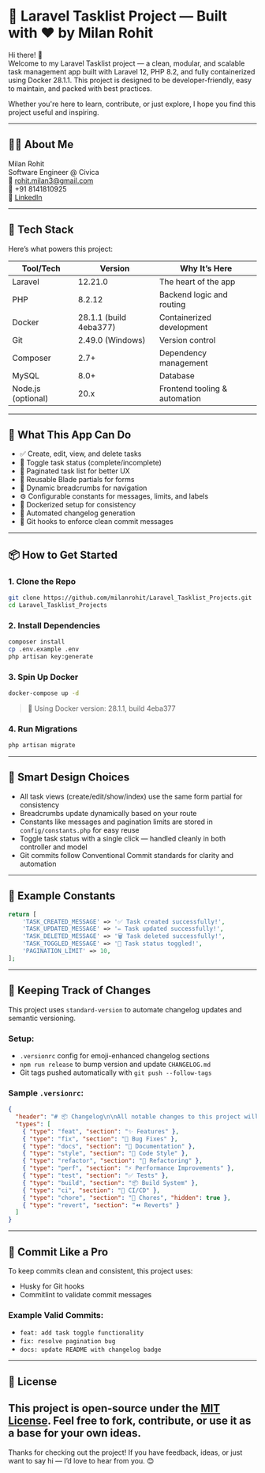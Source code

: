 # 🧠 Laravel Tasklist Project — Built with ❤️ by Milan Rohit

Hi there! 👋  
Welcome to my Laravel Tasklist project — a clean, modular, and scalable task management app built with Laravel 12, PHP 8.2, and fully containerized using Docker 28.1.1. This project is designed to be developer-friendly, easy to maintain, and packed with best practices.

Whether you're here to learn, contribute, or just explore, I hope you find this project useful and inspiring.

---

## 👨‍💻 About Me

Milan Rohit  
Software Engineer @ Civica  
📧 rohit.milan3@gmail.com  
📱 +91 8141810925  
🔗 [LinkedIn](https://www.linkedin.com/in/milan-rohit)

---

## 🧰 Tech Stack

Here’s what powers this project:

| Tool/Tech        | Version               | Why It’s Here                     |
|------------------|-----------------------|-----------------------------------|
| Laravel          | 12.21.0               | The heart of the app              |
| PHP              | 8.2.12                | Backend logic and routing         |
| Docker           | 28.1.1 (build 4eba377)| Containerized development         |
| Git              | 2.49.0 (Windows)      | Version control                   |
| Composer         | 2.7+                  | Dependency management             |
| MySQL            | 8.0+                  | Database                          |
| Node.js (optional)| 20.x                 | Frontend tooling & automation     |

---

## 🚀 What This App Can Do

- ✅ Create, edit, view, and delete tasks  
- 🔁 Toggle task status (complete/incomplete)  
- 📄 Paginated task list for better UX  
- 🧩 Reusable Blade partials for forms  
- 🧭 Dynamic breadcrumbs for navigation  
- ⚙️ Configurable constants for messages, limits, and labels  
- 🐳 Dockerized setup for consistency  
- 📝 Automated changelog generation  
- 🔐 Git hooks to enforce clean commit messages

---

## 📦 How to Get Started

### 1. Clone the Repo
```bash
git clone https://github.com/milanrohit/Laravel_Tasklist_Projects.git
cd Laravel_Tasklist_Projects
```

### 2. Install Dependencies
```bash
composer install
cp .env.example .env
php artisan key:generate
```

### 3. Spin Up Docker
```bash
docker-compose up -d
```

> 🐋 Using Docker version: 28.1.1, build 4eba377

### 4. Run Migrations
```bash
php artisan migrate
```

---

## 🧠 Smart Design Choices

- All task views (create/edit/show/index) use the same form partial for consistency  
- Breadcrumbs update dynamically based on your route  
- Constants like messages and pagination limits are stored in `config/constants.php` for easy reuse  
- Toggle task status with a single click — handled cleanly in both controller and model  
- Git commits follow Conventional Commit standards for clarity and automation

---

## 📝 Example Constants

```php
return [
    'TASK_CREATED_MESSAGE' => '✅ Task created successfully!',
    'TASK_UPDATED_MESSAGE' => '✏️ Task updated successfully!',
    'TASK_DELETED_MESSAGE' => '🗑️ Task deleted successfully!',
    'TASK_TOGGLED_MESSAGE' => '🔁 Task status toggled!',
    'PAGINATION_LIMIT' => 10,
];
```

---

## 🔄 Keeping Track of Changes

This project uses `standard-version` to automate changelog updates and semantic versioning.

### Setup:
- `.versionrc` config for emoji-enhanced changelog sections
- `npm run release` to bump version and update `CHANGELOG.md`
- Git tags pushed automatically with `git push --follow-tags`

### Sample `.versionrc`:
```json
{
  "header": "# 📦 Changelog\n\nAll notable changes to this project will be documented in this file.\n",
  "types": [
    { "type": "feat", "section": "✨ Features" },
    { "type": "fix", "section": "🐛 Bug Fixes" },
    { "type": "docs", "section": "📝 Documentation" },
    { "type": "style", "section": "💅 Code Style" },
    { "type": "refactor", "section": "🔨 Refactoring" },
    { "type": "perf", "section": "⚡ Performance Improvements" },
    { "type": "test", "section": "✅ Tests" },
    { "type": "build", "section": "📦 Build System" },
    { "type": "ci", "section": "🔁 CI/CD" },
    { "type": "chore", "section": "🧹 Chores", "hidden": true },
    { "type": "revert", "section": "⏪ Reverts" }
  ]
}
```

---

## 🔐 Commit Like a Pro

To keep commits clean and consistent, this project uses:

- Husky for Git hooks
- Commitlint to validate commit messages

### Example Valid Commits:
- `feat: add task toggle functionality`
- `fix: resolve pagination bug`
- `docs: update README with changelog badge`

---

## 📖 License

This project is open-source under the [MIT License](LICENSE). Feel free to fork, contribute, or use it as a base for your own ideas.
---
Thanks for checking out the project!
If you have feedback, ideas, or just want to say hi — I’d love to hear from you. 😊